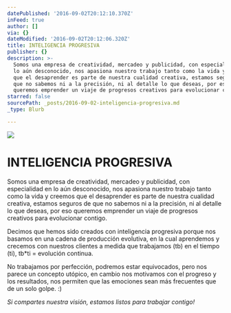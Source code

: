 ```yaml
---
datePublished: '2016-09-02T20:12:10.370Z'
inFeed: true
author: []
via: {}
dateModified: '2016-09-02T20:12:06.320Z'
title: INTELIGENCIA PROGRESIVA
publisher: {}
description: >-
  Somos una empresa de creatividad, mercadeo y publicidad, con especialidad en
  lo aún desconocido, nos apasiona nuestro trabajo tanto como la vida y creemos
  que el desaprender es parte de nuestra cualidad creativa, estamos seguros de
  que no sabemos ni a la precisión, ni al detalle lo que deseas, por eso
  queremos emprender un viaje de progresos creativos para evolucionar contigo.
starred: false
sourcePath: _posts/2016-09-02-inteligencia-progresiva.md
_type: Blurb

---
```

![](https://the-grid-user-content.s3-us-west-2.amazonaws.com/8316ec93-b473-4c23-8233-09f44b282920.jpg)

# INTELIGENCIA PROGRESIVA

Somos una empresa de creatividad, mercadeo y publicidad, con especialidad en lo aún desconocido, nos apasiona nuestro trabajo tanto como la vida y creemos que el desaprender es parte de nuestra cualidad creativa, estamos seguros de que no sabemos ni a la precisión, ni al detalle lo que deseas, por eso queremos emprender un viaje de progresos creativos para evolucionar contigo.

Decimos que hemos sido creados con inteligencia progresiva porque nos basamos en una cadena de producción evolutiva, en la cual aprendemos y crecemos con nuestros clientes a medida que trabajamos (tb) en el tiempo (ti), tb\*ti = evolución continua.

No trabajamos por perfección, podremos estar equivocados, pero nos parece un concepto utópico, en cambio nos motivamos con el progreso y los resultados, nos permiten que las emociones sean más frecuentes que de un solo golpe. :)

_Si compartes nuestra visión, estamos listos para trabajar contigo!_